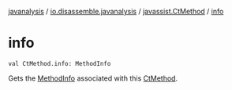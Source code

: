 [javanalysis](../../index.md) / [io.disassemble.javanalysis](../index.md) / [javassist.CtMethod](index.md) / [info](./info.md)

# info

`val CtMethod.info: MethodInfo`

Gets the [MethodInfo](#) associated with this [CtMethod](#).

